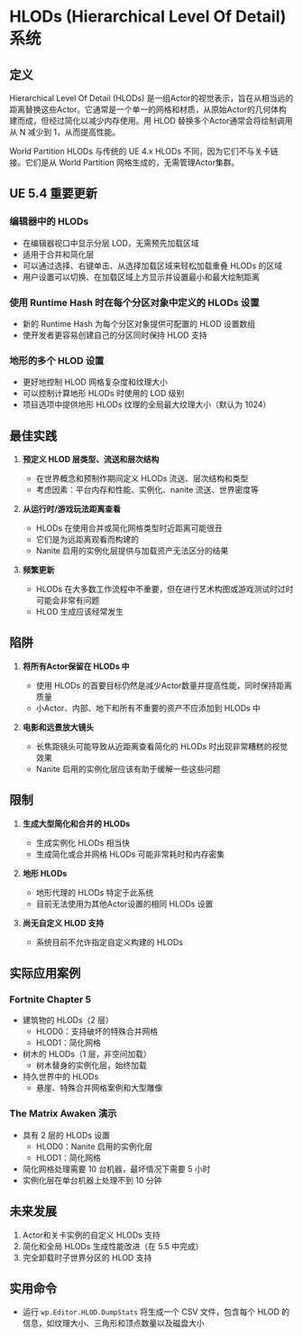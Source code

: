 # HLODs (Hierarchical Level Of Detail) 系统

## 定义

Hierarchical Level Of Detail (HLODs) 是一组Actor的视觉表示，旨在从相当远的距离替换这些Actor。它通常是一个单一的网格和材质，从原始Actor的几何体构建而成，但经过简化以减少内存使用。用 HLOD 替换多个Actor通常会将绘制调用从 N 减少到 1，从而提高性能。

World Partition HLODs 与传统的 UE 4.x HLODs 不同，因为它们不与关卡链接。它们是从 World Partition 网格生成的，无需管理Actor集群。

## UE 5.4 重要更新

### 编辑器中的 HLODs
- 在编辑器视口中显示分层 LOD，无需预先加载区域
- 适用于合并和简化层
- 可以通过选择、右键单击、从选择加载区域来轻松加载重叠 HLODs 的区域
- 用户设置可以切换、在加载区域上方显示并设置最小和最大绘制距离

### 使用 Runtime Hash 时在每个分区对象中定义的 HLODs 设置
- 新的 Runtime Hash 为每个分区对象提供可配置的 HLOD 设置数组
- 使开发者更容易创建自己的分区同时保持 HLOD 支持

### 地形的多个 HLOD 设置
- 更好地控制 HLOD 网格复杂度和纹理大小
- 可以控制计算地形 HLODs 时使用的 LOD 级别
- 项目选项中提供地形 HLODs 纹理的全局最大纹理大小（默认为 1024）

## 最佳实践

1. **预定义 HLOD 层类型、流送和层次结构**
   - 在世界概念和预制作期间定义 HLODs 流送、层次结构和类型
   - 考虑因素：平台内存和性能、实例化、nanite 流送、世界密度等

2. **从运行时/游戏玩法距离查看**
   - HLODs 在使用合并或简化网格类型时近距离可能很丑
   - 它们是为远距离观看而构建的
   - Nanite 启用的实例化层提供与加载资产无法区分的结果

3. **频繁更新**
   - HLODs 在大多数工作流程中不重要，但在进行艺术构图或游戏测试时过时可能会非常有问题
   - HLOD 生成应该经常发生

## 陷阱

1. **将所有Actor保留在 HLODs 中**
   - 使用 HLODs 的首要目标仍然是减少Actor数量并提高性能，同时保持距离质量
   - 小Actor、内部、地下和所有不重要的资产不应添加到 HLODs 中

2. **电影和远景放大镜头**
   - 长焦距镜头可能导致从近距离查看简化的 HLODs 时出现非常糟糕的视觉效果
   - Nanite 启用的实例化层应该有助于缓解一些这些问题

## 限制

1. **生成大型简化和合并的 HLODs**
   - 生成实例化 HLODs 相当快
   - 生成简化或合并网格 HLODs 可能非常耗时和内存密集

2. **地形 HLODs**
   - 地形代理的 HLODs 特定于此系统
   - 目前无法使用为其他Actor设置的相同 HLODs 设置

3. **尚无自定义 HLOD 支持**
   - 系统目前不允许指定自定义构建的 HLODs

## 实际应用案例

### Fortnite Chapter 5
- 建筑物的 HLODs（2 层）
  - HLOD0：支持破坏的特殊合并网格
  - HLOD1：简化网格
- 树木的 HLODs（1 层，非空间加载）
  - 树木替身的实例化层，始终加载
- 持久世界中的 HLODs
  - 悬崖、特殊合并网格案例和大型雕像

### The Matrix Awaken 演示
- 具有 2 层的 HLODs 设置
  - HLOD0：Nanite 启用的实例化层
  - HLOD1：简化网格
- 简化网格处理需要 10 台机器，最坏情况下需要 5 小时
- 实例化层在单台机器上处理不到 10 分钟

## 未来发展

1. Actor和关卡实例的自定义 HLODs 支持
2. 简化和全局 HLODs 生成性能改进（在 5.5 中完成）
3. 完全卸载时子世界分区的 HLOD 支持

## 实用命令

- 运行 `wp.Editor.HLOD.DumpStats` 将生成一个 CSV 文件，包含每个 HLOD 的信息，如纹理大小、三角形和顶点数量以及磁盘大小